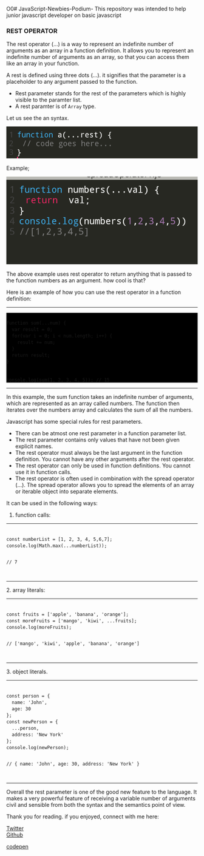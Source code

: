 O0# JavaScript-Newbies-Podium-
This repository was intended to help junior javascript developer on basic javascript

<h3>REST OPERATOR</h3>

The rest operator (...) is a way to represent an indefinite number of arguments as an array in a function definition. It allows you to represent an indefinite number of arguments as an array, so that you can access them like an array in your function.

A rest is defined using three dots (...).
it signifies that the parameter is a placeholder to any argument passed to the function.

- Rest parameter stands for the rest of the parameters which is highly visible to the paramter list.
- A rest paramter is of <code>Array</code> type.
 
Let us see the an syntax.

<img src='rest2.png'>

   Example;
   
<img src = 'rest1.png'>

The above example uses rest operator to return anything that is passed to the function numbers as an argument.
how cool is that?

Here is an example of how you can use the rest operator in a function definition:
<hr>
<div style='background:black;'><code>
function sum(...num) {
  var result = 0;
  for(var i = 0; i < num.length; i++) {
    result += num;
  }
  return result;
}

console.log(sum(1, 2, 3, 4, 5)); // 15
</code></div>
<hr>
 In this example, the sum function takes an indefinite number of arguments, which are represented as an array called numbers. The function then iterates over the numbers array and calculates the sum of all the numbers.



 Javascript has some special rules for rest parameters.
- There can be atmost one rest parameter in a function parameter list.
- The rest parameter contains only values that have not  been given explicit names.
- The rest operator must always be the last argument in the function definition. You cannot have any other arguments after the rest operator.
- The rest operator can only be used in function definitions. You cannot use it in function calls.
- The rest operator is often used in combination with the spread operator (...). The spread operator allows you to spread the elements of an array or iterable object into separate elements.

 It can be used in the following ways:
1. function calls:
<hr>
<code>
const numberList = [1, 2, 3, 4, 5,6,7];
console.log(Math.max(...numberList));

// 7

</code>
<hr> 
2. array literals:
<hr>
<code>
const fruits = ['apple', 'banana', 'orange'];
const moreFruits = ['mango', 'kiwi', ...fruits];
console.log(moreFruits); 

// ['mango', 'kiwi', 'apple', 'banana', 'orange']

</code>
<hr>
3. object literals.
<hr>
<code>
const person = {
  name: 'John',
  age: 30
};
const newPerson = {
  ...person,
  address: 'New York'
};
console.log(newPerson); 

// { name: 'John', age: 30, address: 'New York' }

</code>
<hr>

 

Overall the rest parameter is one of the good new feature to the language. It makes a very powerful feature of receiving a variable number of arguments civil and sensible from both the syntax and the semantics point of view.

Thank you for reading. if you enjoyed, 
connect with me here:

<a href = 'https://twitter.com/@WaiswaBryans'>Twitter</a><br>
<a href = 'https://github.com/@WaiswaJBryans'>Github</a>

<a href='https://codepen.io/Waisbryans'>codepen</a>
